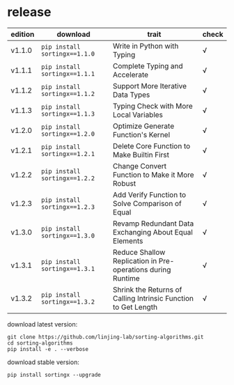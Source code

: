 # release

<div align="center">

|edition|download|trait|check|
|--|--|--|--|
|v1.1.0|`pip install sortingx==1.1.0`|Write in Python with Typing|√|
|v1.1.1|`pip install sortingx==1.1.1`|Complete Typing and Accelerate|√|
|v1.1.2|`pip install sortingx==1.1.2`|Support More Iterative Data Types|√|
|v1.1.3|`pip install sortingx==1.1.3`|Typing Check with More Local Variables|√|
|v1.2.0|`pip install sortingx==1.2.0`|Optimize Generate Function's Kernel|√|
|v1.2.1|`pip install sortingx==1.2.1`|Delete Core Function to Make Builtin First|√|
|v1.2.2|`pip install sortingx==1.2.2`|Change Convert Function to Make it More Robust|√|
|v1.2.3|`pip install sortingx==1.2.3`|Add Verify Function to Solve Comparison of Equal|√|
|v1.3.0|`pip install sortingx==1.3.0`|Revamp Redundant Data Exchanging About Equal Elements|√|
|v1.3.1|`pip install sortingx==1.3.1`|Reduce Shallow Replication in Pre-operations during Runtime|√|
|v1.3.2|`pip install sortingx==1.3.2`|Shrink the Returns of Calling Intrinsic Function to Get Length|√|

</div>

download latest version:
```text
git clone https://github.com/linjing-lab/sorting-algorithms.git
cd sorting-algorithms
pip install -e . --verbose
```
download stable version:
```text
pip install sortingx --upgrade
```
